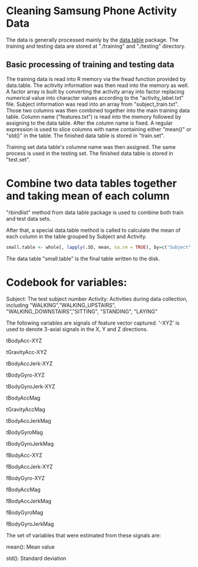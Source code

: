 # Cleaning Samsung Phone Activity Data

The data is generally processed mainly by the
[data.table](https://github.com/Rdatatable/data.table/wiki)  package. The
training and testing data are stored at "./training" and "./testing" directory.

## Basic processing of training and testing data

The training data is read into R memory via the fread function provided by
data.table. The acitivity information was then read into the memory as
well. A factor array is built by converting the activity array into factor
replacing numerical value into character values according to the
"activity\_label.txt" file. Subject information was read into an array from
"subject\_train.txt". Those two columns was then combined together into the main
training data table. Column name ("features.txt") is read into the
memory followed by assigning to the data table. After the column name is
fixed. A regular expression is used to slice columns with name containing either
"mean()" or "std()" in the table. The finished data table is stored in "train.set".

Training set data table's columne name was then assigned. The same
process is used in the testing set. The finished data table is stored in "test.set".

# Combine two data tables together and taking mean of each column
"rbindlist" method from data table package is used to combine both train and
test data sets.

After that, a special data.table method is called to calculate the mean of each
column in the table grouped by Subject and Activity.

```r
small.table <- whole[, lapply(.SD, mean, na.rm = TRUE), by=c("Subject", "Activity")]
```

The data table "small.table" is the final table written to the disk.


# Codebook for variables:

Subject: The test subject number
Activity: Activities during data collection, including "WALKING","WALKING\_UPSTAIRS", "WALKING\_DOWNSTAIRS","SITTING", "STANDING", "LAYING"

The following variables are signals of feature vector captured.
'-XYZ' is used to denote 3-axial signals in the X, Y and Z directions.

tBodyAcc-XYZ

tGravityAcc-XYZ

tBodyAccJerk-XYZ

tBodyGyro-XYZ

tBodyGyroJerk-XYZ

tBodyAccMag

tGravityAccMag

tBodyAccJerkMag

tBodyGyroMag

tBodyGyroJerkMag

fBodyAcc-XYZ

fBodyAccJerk-XYZ

fBodyGyro-XYZ

fBodyAccMag

fBodyAccJerkMag

fBodyGyroMag

fBodyGyroJerkMag


The set of variables that were estimated from these signals are: 

mean(): Mean value

std(): Standard deviation
